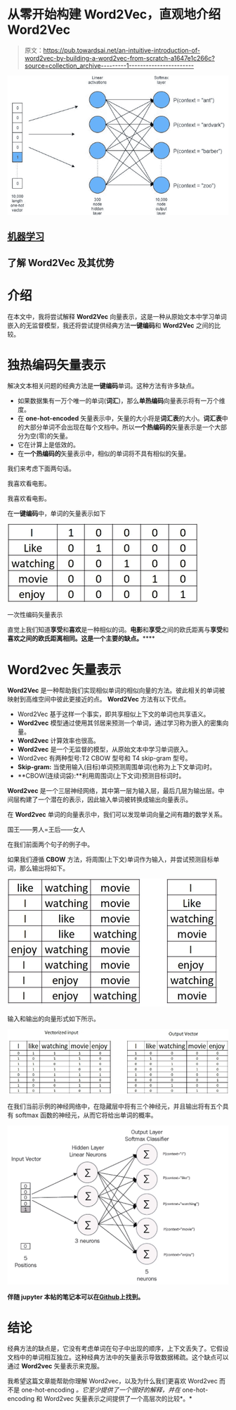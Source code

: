 # 从零开始构建 Word2Vec，直观地介绍 Word2Vec

> 原文：<https://pub.towardsai.net/an-intuitive-introduction-of-word2vec-by-building-a-word2vec-from-scratch-a1647e1c266c?source=collection_archive---------1----------------------->

![](img/eadb1f62b38360b25ab20338e0d9fffa.png)

## [机器学习](https://towardsai.net/p/category/machine-learning)

## 了解 Word2Vec 及其优势

# 介绍

在本文中，我将尝试解释 **Word2Vec** 向量表示，这是一种从原始文本中学习单词嵌入的无监督模型，我还将尝试提供经典方法**一键编码**和 **Word2Vec** 之间的比较。

# 独热编码矢量表示

解决文本相关问题的经典方法是**一键编码**单词。这种方法有许多缺点。

*   如果数据集有一万个唯一的单词(**词汇**)，那么**单热编码**向量表示将有一万个维度。
*   在 **one-hot-encoded** 矢量表示中，矢量的大小将是**词汇表**的大小。**词汇表**中的大部分单词不会出现在每个文档中。所以**一个热编码的**矢量表示是一个大部分为空(零)的矢量。
*   它在计算上是低效的。
*   在**一个热编码的**矢量表示中，相似的单词将不具有相似的矢量。

我们来考虑下面两句话。

我喜欢看电影。

我喜欢看电影。

在**一键编码**中，单词的矢量表示如下

![](img/97305c1dc9b4e812331fb5c70ad86a4d.png)

一次性编码矢量表示

直觉上我们知道**享受**和**喜欢**是一种相似的词。**电影**和**享受**之间的欧氏距离与**享受**和**喜欢之间的欧氏距离相同。这是一个主要的缺点。******

# Word2vec 矢量表示

**Word2Vec** 是一种帮助我们实现相似单词的相似向量的方法。彼此相关的单词被映射到高维空间中彼此更接近的点。 **Word2Vec** 方法有以下优点。

*   Word2Vec 基于这样一个事实，即共享相似上下文的单词也共享语义。
*   **Word2vec** 模型通过使用其邻居来预测一个单词，通过学习称为嵌入的密集向量。
*   **Word2vec** 计算效率也很高。
*   **Word2vec** 是一个无监督的模型，从原始文本中学习单词嵌入。
*   Word2vec 有两种型号:T2 CBOW 型号和 T4 skip-gram 型号。
*   **Skip-gram:** 当使用输入(目标)单词预测周围单词(也称为上下文单词)时。
*   **CBOW(连续词袋):**利用周围词(上下文词)预测目标词时。

**Word2vec** 是一个三层神经网络，其中第一层为输入层，最后几层为输出层。中间层构建了一个潜在的表示，因此输入单词被转换成输出向量表示。

在 **Word2vec** 单词的向量表示中，我们可以发现单词向量之间有趣的数学关系。

国王——男人=王后——女人

在我们前面两个句子的例子中。

如果我们遵循 **CBOW** 方法，将周围(上下文)单词作为输入，并尝试预测目标单词，那么输出将如下。

![](img/90a2d13a07f031e37d9a7dd389631593.png)

输入和输出的向量形式如下所示。

![](img/259578c7d2d216e3a0afa84db45e06a3.png)

在我们当前示例的神经网络中，在隐藏层中将有三个神经元，并且输出将有五个具有 softmax 函数的神经元，从而它将给出单词的概率。

![](img/8fce7504e2d253642014957904163719.png)

**伴随 jupyter 本帖的笔记本可以在**[**Github**](https://github.com/nitwmanish/An-Intuitive-Introduction-Of-Word2Vec-By-Building-A-Word2Vec-From-Scratch)**上找到。**

# 结论

经典方法的缺点是，它没有考虑单词在句子中出现的顺序，上下文丢失了。它假设文档中的单词相互独立。这种经典方法中的矢量表示导致数据稀疏。这个缺点可以通过 **Word2vec** 矢量表示来克服。

我希望这篇文章能帮助你理解 Word2vec，以及为什么我们更喜欢 Word2vec 而不是 one-hot-encoding *。它至少提供了一个很好的解释，并在* one-hot-encoding 和 Word2vec 矢量表示之间提供了一个高层次的比较*。*